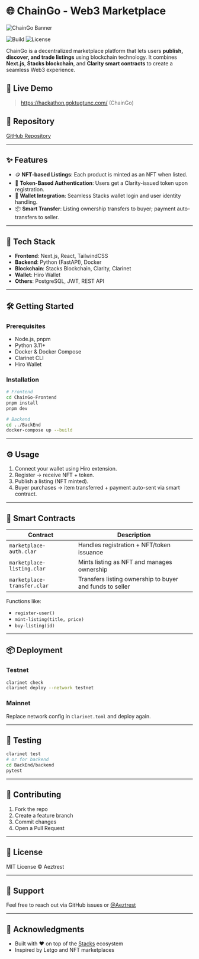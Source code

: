 # 🌐 ChainGo - Web3 Marketplace

![ChainGo Banner](https://via.placeholder.com/1200x300?text=ChainGo+Web3+Marketplace)

![Build](https://img.shields.io/badge/build-passing-brightgreen)
![License](https://img.shields.io/badge/license-MIT-blue.svg)

ChainGo is a decentralized marketplace platform that lets users **publish, discover, and trade listings** using blockchain technology. It combines **Next.js**, **Stacks blockchain**, and **Clarity smart contracts** to create a seamless Web3 experience.

## 🚀 Live Demo
> https://hackathon.goktugtunc.com/ (ChainGo)

## 🔗 Repository
[GitHub Repository](https://github.com/Aeztrest/Web3-Marketplace)

---

## ✨ Features

- 🪙 **NFT-based Listings**: Each product is minted as an NFT when listed.
- 🔐 **Token-Based Authentication**: Users get a Clarity-issued token upon registration.
- 🤝 **Wallet Integration**: Seamless Stacks wallet login and user identity handling.
- 📦 **Smart Transfer**: Listing ownership transfers to buyer; payment auto-transfers to seller.

---

## 🧰 Tech Stack

- **Frontend**: Next.js, React, TailwindCSS
- **Backend**: Python (FastAPI), Docker
- **Blockchain**: Stacks Blockchain, Clarity, Clarinet
- **Wallet**: Hiro Wallet
- **Others**: PostgreSQL, JWT, REST API

---

## 🛠 Getting Started

### Prerequisites

- Node.js, pnpm
- Python 3.11+
- Docker & Docker Compose
- Clarinet CLI
- Hiro Wallet

### Installation

```bash
# Frontend
cd ChainGo-Frontend
pnpm install
pnpm dev

# Backend
cd ../BackEnd
docker-compose up --build
```

---

## ⚙️ Usage

1. Connect your wallet using Hiro extension.
2. Register → receive NFT + token.
3. Publish a listing (NFT minted).
4. Buyer purchases → item transferred + payment auto-sent via smart contract.

---

## 🧠 Smart Contracts

| Contract | Description |
|----------|-------------|
| `marketplace-auth.clar` | Handles registration + NFT/token issuance |
| `marketplace-listing.clar` | Mints listing as NFT and manages ownership |
| `marketplace-transfer.clar` | Transfers listing ownership to buyer and funds to seller |

Functions like:
- `register-user()`
- `mint-listing(title, price)`
- `buy-listing(id)`

---

## 📦 Deployment

### Testnet

```bash
clarinet check
clarinet deploy --network testnet
```

### Mainnet

Replace network config in `Clarinet.toml` and deploy again.

---

## 🧪 Testing

```bash
clarinet test
# or for backend
cd BackEnd/backend
pytest
```

---

## 🤝 Contributing

1. Fork the repo
2. Create a feature branch
3. Commit changes
4. Open a Pull Request

---

## 📄 License

MIT License © Aeztrest

---

## 💬 Support

Feel free to reach out via GitHub issues or [@Aeztrest](https://github.com/Aeztrest)

---

## 🙏 Acknowledgments

- Built with ❤️ on top of the [Stacks](https://www.stacks.co/) ecosystem
- Inspired by Letgo and NFT marketplaces
